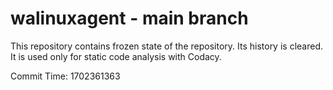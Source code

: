 # walinuxagent - main branch

This repository contains frozen state of the repository.
Its history is cleared. It is used only for static code
analysis with Codacy.

Commit Time: 1702361363